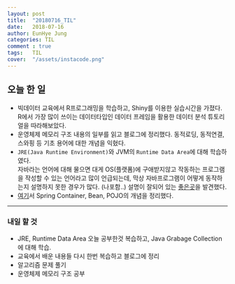 ```yaml
---
layout: post
title:  "20180716_TIL"
date:   2018-07-16
author: EunHye Jung
categories: TIL
comment : true
tags:	TIL
cover:  "/assets/instacode.png"
---
```

   
## 오늘 한 일   
* 빅데이터 교육에서 R프로그래밍을 학습하고, Shiny를 이용한 실습시간을 가졌다.   
  R에서 가장 많이 쓰이는 데이터타입인 데이터 프레임을 활용한 데이터 분석 튜토리얼을 따라해보았다.  
* 운영체제 메모리 구조 내용의 일부를 읽고 블로그에 정리했다. 동적로딩, 동적연결, 스와핑 등 기초 용어에 대한 개념을 익혔다.   
* `JRE(Java Runtime Environment)`와 JVM의 `Runtime Data Area`에 대해 학습하였다.  
  자바라는 언어에 대해 물으면 대게 OS(플랫폼)에 구애받지않고 작동하는 프로그램을 작성할 수 있는 언어라고 많이 언급되는데, 막상 자바프로그램이 어떻게 동작하는지 설명하지 못한 경우가 많다. (나포함..) 
  설명이 잘되어 있는 [좋은곳](http://www.holaxprogramming.com/2013/07/16/java-jvm-runtime-data-area/)을 발견했다.  
* [여기](http://jojoldu.tistory.com/28)서 Spring Container, Bean, POJO의 개념을 정리했다.  

  


- - -
   
### 내일 할 것  
* JRE, Runtime Data Area 오늘 공부한것 복습하고, Java Grabage Collection에 대해 학습.  
* 교육에서 배운 내용들 다시 한번 복습하고 블로그에 정리
* 알고리즘 문제 풀기   
* 운영체제 메모리 구조 공부  

